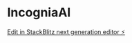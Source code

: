 # IncogniaAI

[Edit in StackBlitz next generation editor ⚡️](https://stackblitz.com/~/github.com/HarshitKashyap534/IncogniaAI)